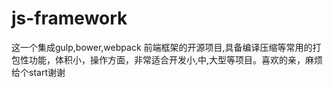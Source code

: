 # js-framework
这一个集成gulp,bower,webpack 前端框架的开源项目,具备编译压缩等常用的打包性功能，体积小，操作方面，非常适合开发小,中,大型等项目。喜欢的亲，麻烦给个start谢谢
